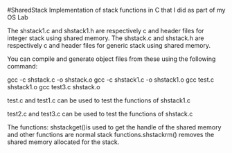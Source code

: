 #SharedStack
Implementation of stack functions in C that I did as part of my OS Lab

The shstack1.c and shstack1.h are respectively c and header files for integer stack using shared memory.
The shstack.c and shstack.h are respectively c and header files for generic stack using shared memory.

You can compile and generate object files from these using the following command:

gcc -c shstack.c -o shstack.o
gcc -c shstack1.c -o shstack1.o
gcc test.c shstack1.o
gcc  test3.c shstack.o

test.c and test1.c can be used to test the functions of shstack1.c

test2.c and test3.c can be used to test the functions of shstack.c

The functions:
shstackget()is used to get the handle of the shared memory and other functions are normal stack functions.shstackrm() removes the shared memory allocated for the stack.
